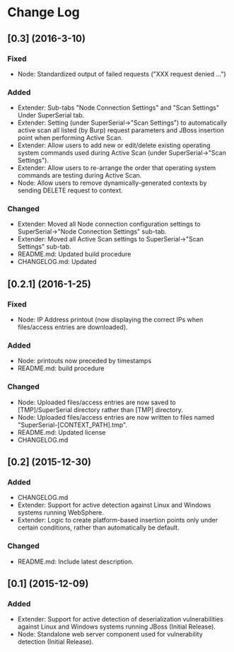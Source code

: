 # Change Log

## [0.3] (2016-3-10)
### Fixed
- Node: Standardized output of failed requests ("XXX request denied ...")

### Added
- Extender: Sub-tabs "Node Connection Settings" and "Scan Settings" Under SuperSerial tab.
- Extender: Setting (under SuperSerial->"Scan Settings") to automatically active scan all listed (by Burp) request parameters and JBoss insertion point when performing Active Scan.
- Extender: Allow users to add new or edit/delete existing operating system commands used during Active Scan (under SuperSerial->"Scan Settings").
- Extender: Allow users to re-arrange the order that operating system commands are testing during Active Scan.
- Node: Allow users to remove dynamically-generated contexts by sending DELETE request to context.

### Changed
- Extender: Moved all Node connection configuration settings to SuperSerial->"Node Connection Settings" sub-tab.
- Extender: Moved all Active Scan settings to SuperSerial->"Scan Settings" sub-tab.
- README.md: Updated build procedure
- CHANGELOG.md: Updated

## [0.2.1] (2016-1-25)
### Fixed
- Node: IP Address printout (now displaying the correct IPs when files/access entries are downloaded).

### Added
- Node: printouts now preceded by timestamps
- README.md: build procedure

### Changed
- Node: Uploaded files/access entries are now saved to [TMP]/SuperSerial directory rather than [TMP] directory.
- Node: Uploaded files/access entries are now written to files named "SuperSerial-[CONTEXT_PATH].tmp".
- README.md: Updated license
- CHANGELOG.md

## [0.2] (2015-12-30)
### Added
- CHANGELOG.md
- Extender: Support for active detection against Linux and Windows systems running WebSphere.
- Extender: Logic to create platform-based insertion points only under certain conditions, rather than automatically be default.

### Changed
- README.md: Include latest description.

## [0.1] (2015-12-09)
### Added
- Extender: Support for active detection of deserialization vulnerabilities against Linux and Windows systems running JBoss (Initial Release).
- Node: Standalone web server component used for vulnerability detection (Initial Release).
